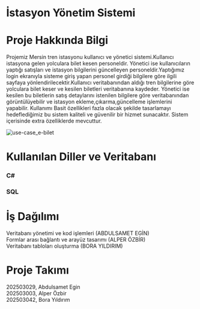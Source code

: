 # İstasyon Yönetim Sistemi
# Proje Hakkında Bilgi
Projemiz Mersin tren istasyonu kullanıcı ve yönetici sistemi.Kullanıcı istasyona gelen yolculara bilet kesen personeldir.
Yönetici ise kullanıcıların yaptığı satışları ve istasyon bilgilerini güncelleyen personeldir.Yaptığımız login ekranıyla sisteme giriş yapan personel
girdiği bilgilere göre ilgili sayfaya yönlendirilecektir.Kullanıcı veritabanından aldığı tren bilgilerine göre yolculara bilet keser ve kesilen biletleri veritabanına kaydeder.
Yönetici ise kesilen bu biletlerin satış detaylarını istenilen bilgilere göre veritabanından görüntülüyebilir ve istasyon ekleme,çıkarma,güncelleme işlemlerini yapabilir. Kullanımı
Basit özellikleri fazla olacak şekilde tasarlamayı hedeflediğimiz bu sistem kaliteli ve güvenilir bir hizmet sunacaktır.
Sistem içerisinde extra  özelliklerde mevcuttur.

![use-case_e-bilet](https://user-images.githubusercontent.com/101656901/235418798-4c1af7ec-15fc-4707-a906-35ee97cb9527.png)


# Kullanılan Diller ve Veritabanı
### C# 
### SQL

# İş Dağılımı
Veritabanı yönetimi ve kod işlemleri  (ABDULSAMET EGİN) <br/>
Formlar arası bağlantı ve arayüz tasarımı (ALPER ÖZBİR) <br/>
Veritabanı tabloları oluşturma (BORA YILDIRIM)

# Proje Takımı
202503029, Abdulsamet Egin <br/>
202503003, Alper Özbir <br/>
202503042, Bora Yıldırım 




